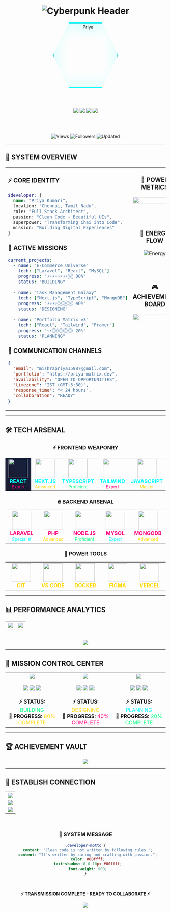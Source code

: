 <!-- Dynamic Header with Neon Glow Effect -->
<h1 align="center">
  <img src="https://readme-typing-svg.herokuapp.com/?font=Orbitron&weight=900&size=60&duration=3000&pause=800&color=00ffff&center=true&vCenter=true&width=1000&lines=⚡+PRIYA+KUMARI+⚡;🔥+FULL+STACK+ARCHITECT+🔥;💎+LARAVEL+×+REACT+NINJA+💎" alt="Cyberpunk Header" />
</h1>

<!-- Hexagonal Profile Design -->
<div align="center">
  <img src="https://github.com/user-attachments/assets/a96549fe-8966-472e-b952-616f3a6bcf63" alt="Priya" width="200" height="200" style="clip-path: polygon(25% 0%, 75% 0%, 100% 50%, 75% 100%, 25% 100%, 0% 50%); border: 3px solid #00ffff; filter: drop-shadow(0 0 20px #00ffff);"/>
  
  <br><br>
  
  <!-- Neon Status Badges -->
  <img src="https://img.shields.io/badge/⚡%20LOCATION-CHENNAI%2C%20INDIA-00ffff?style=for-the-badge&labelColor=1a1a2e&logo=data:image/svg+xml;base64,PHN2ZyB3aWR0aD0iMjQiIGhlaWdodD0iMjQiIGZpbGw9Im5vbmUiIHN0cm9rZT0iIzAwZmZmZiIgc3Ryb2tlLXdpZHRoPSIyIj48Y2lyY2xlIGN4PSIxMiIgY3k9IjEyIiByPSIzIi8+PHBhdGggZD0ibTEyIDFhMTEgMTEgMCAwIDAtMTEgMTFjMCAxIDEgOSAxMSAxOCAxMC05IDExLTE3IDExLTE4YTExIDExIDAgMCAwLTExLTExeiIvPjwvc3ZnPg==" />
  
  <img src="https://img.shields.io/badge/🚀%20STATUS-FULL%20STACK%20DEV-ff0080?style=for-the-badge&labelColor=16213e&logo=data:image/svg+xml;base64,PHN2ZyB3aWR0aD0iMjQiIGhlaWdodD0iMjQiIGZpbGw9IiNmZjAwODAiPjxyZWN0IHg9IjIiIHk9IjMiIHdpZHRoPSIyMCIgaGVpZ2h0PSIxNCIgcng9IjIiLz48cGF0aCBkPSJtOCAxMSAyLTItMiAyIDIgMnoiLz48cGF0aCBkPSJtMTIgMTEgMi0yLTIgMiAyIDJ6Ii8+PC9zdmc+" />
  
  <img src="https://img.shields.io/badge/⭐%20MODE-CREATIVE%20CODING-ffd700?style=for-the-badge&labelColor=0f3460&logo=data:image/svg+xml;base64,PHN2ZyB3aWR0aD0iMjQiIGhlaWdodD0iMjQiIGZpbGw9IiNmZmQ3MDAiPjxwb2x5Z29uIHBvaW50cz0iMTIgMiAxNS4wOSA4LjI2IDIyIDkgMTcgMTQgMTguMTggMjAgMTIgMTcgNS44MiAyMCA3IDEgNCAyIDkgMTAuOTEgOC4yNiIvPjwvc3ZnPg==" />
  
  <img src="https://img.shields.io/badge/☕%20FUEL-CHAI%20POWERED-00ff7f?style=for-the-badge&labelColor=533a7b&logo=data:image/svg+xml;base64,PHN2ZyB3aWR0aD0iMjQiIGhlaWdodD0iMjQiIGZpbGw9IiMwMGZmN2YiPjxwYXRoIGQ9Ik0yMCAxM2MwIDUtNCA5LTkgOWgtNGMtNSAwLTktNC05LTlWN2gxOGw0IDJhNCA0IDAgMCAxIDQgNHoiLz48L3N2Zz4=" />
  
  <br><br>
  
  <!-- Glowing Profile Stats -->
  <img src="https://komarev.com/ghpvc/?username=priyakumari1209&label=⚡%20PROFILE%20SCANS&color=00ffff&style=for-the-badge&labelColor=1a1a2e" alt="Views" />
  <img src="https://img.shields.io/github/followers/priyakumari1209?label=🔥%20FOLLOWERS&style=for-the-badge&color=ff0080&labelColor=16213e" alt="Followers" />
  <img src="https://img.shields.io/badge/💎%20UPDATED-AUG%202025-ffd700?style=for-the-badge&labelColor=0f3460" alt="Updated" />
</div>

---

## 🌌 **SYSTEM OVERVIEW**

<table width="100%">
<tr>
<td width="60%" valign="top">

### ⚡ **CORE IDENTITY**
```scss
$developer: {
  name: "Priya Kumari",
  location: "Chennai, Tamil Nadu",
  role: "Full Stack Architect",
  passion: "Clean Code + Beautiful UIs",
  superpower: "Transforming Chai into Code",
  mission: "Building Digital Experiences"
}
```

### 🎯 **ACTIVE MISSIONS**
```yaml
current_projects:
  - name: "E-Commerce Universe"
    tech: ["Laravel", "React", "MySQL"]
    progress: "⚡⚡⚡⚡⚡⚡⚡⚡░░ 80%"
    status: "BUILDING"
    
  - name: "Task Management Galaxy"
    tech: ["Next.js", "TypeScript", "MongoDB"]
    progress: "⚡⚡⚡⚡░░░░░░ 40%"
    status: "DESIGNING"
    
  - name: "Portfolio Matrix v3"
    tech: ["React", "Tailwind", "Framer"]
    progress: "⚡⚡░░░░░░░░ 20%"
    status: "PLANNING"
```

### 📡 **COMMUNICATION CHANNELS**
```json
{
  "email": "mishrapriya15987@gmail.com",
  "portfolio": "https://priya-matrix.dev",
  "availability": "OPEN_TO_OPPORTUNITIES",
  "timezone": "IST (GMT+5:30)",
  "response_time": "< 24 hours",
  "collaboration": "READY"
}
```

</td>
<td width="40%" align="center" valign="top">

### 🔮 **POWER METRICS**
<img src="https://github-readme-stats.vercel.app/api?username=priyakumari1209&show_icons=true&theme=synthwave&hide_border=true&bg_color=0d1117&title_color=00ffff&text_color=ffffff&icon_color=ff0080&ring_color=ffd700" width="100%" />

<br><br>

### 💫 **ENERGY FLOW**
<img src="https://readme-typing-svg.herokuapp.com/?font=Fira+Code&size=14&duration=1500&pause=2000&color=00ffff&center=true&width=350&lines=⚡+Debugging+Reality;🔥+Creating+Digital+Magic;💎+Crafting+Perfect+Code;☕+Converting+Chai+to+Logic;🚀+Launching+Ideas+to+Space" alt="Energy" />

<br><br>

### 🎮 **ACHIEVEMENT BOARD**
<img src="https://github-readme-stats.vercel.app/api/wakatime?username=priyakumari1209&theme=synthwave&hide_border=true&bg_color=0d1117&title_color=00ffff&text_color=ffffff&icon_color=ff0080" width="100%" />

</td>
</tr>
</table>

---

## 🛠️ **TECH ARSENAL**

<div align="center">

### ⚡ **FRONTEND WEAPONRY**
<table>
<tr>
<td align="center" width="120" style="background: linear-gradient(45deg, #1a1a2e, #16213e);">
<img src="https://skillicons.dev/icons?i=react&theme=dark" width="60"/>
<br><strong style="color: #00ffff;">REACT</strong>
<br><sub style="color: #ff0080;">Expert</sub>
</td>
<td align="center" width="120">
<img src="https://skillicons.dev/icons?i=nextjs&theme=dark" width="60"/>
<br><strong style="color: #00ffff;">NEXT.JS</strong>
<br><sub style="color: #ffd700;">Advanced</sub>
</td>
<td align="center" width="120">
<img src="https://skillicons.dev/icons?i=ts&theme=dark" width="60"/>
<br><strong style="color: #00ffff;">TYPESCRIPT</strong>
<br><sub style="color: #00ff7f;">Proficient</sub>
</td>
<td align="center" width="120">
<img src="https://skillicons.dev/icons?i=tailwind&theme=dark" width="60"/>
<br><strong style="color: #00ffff;">TAILWIND</strong>
<br><sub style="color: #ff0080;">Expert</sub>
</td>
<td align="center" width="120">
<img src="https://skillicons.dev/icons?i=js&theme=dark" width="60"/>
<br><strong style="color: #00ffff;">JAVASCRIPT</strong>
<br><sub style="color: #ffd700;">Master</sub>
</td>
</tr>
</table>

### 🔥 **BACKEND ARSENAL**
<table>
<tr>
<td align="center" width="120">
<img src="https://skillicons.dev/icons?i=laravel&theme=dark" width="60"/>
<br><strong style="color: #ff0080;">LARAVEL</strong>
<br><sub style="color: #00ffff;">Specialist</sub>
</td>
<td align="center" width="120">
<img src="https://skillicons.dev/icons?i=php&theme=dark" width="60"/>
<br><strong style="color: #ff0080;">PHP</strong>
<br><sub style="color: #ffd700;">Advanced</sub>
</td>
<td align="center" width="120">
<img src="https://skillicons.dev/icons?i=nodejs&theme=dark" width="60"/>
<br><strong style="color: #ff0080;">NODE.JS</strong>
<br><sub style="color: #00ff7f;">Proficient</sub>
</td>
<td align="center" width="120">
<img src="https://skillicons.dev/icons?i=mysql&theme=dark" width="60"/>
<br><strong style="color: #ff0080;">MYSQL</strong>
<br><sub style="color: #00ffff;">Expert</sub>
</td>
<td align="center" width="120">
<img src="https://skillicons.dev/icons?i=mongodb&theme=dark" width="60"/>
<br><strong style="color: #ff0080;">MONGODB</strong>
<br><sub style="color: #ffd700;">Advanced</sub>
</td>
</tr>
</table>

### 💎 **POWER TOOLS**
<table>
<tr>
<td align="center" width="120">
<img src="https://skillicons.dev/icons?i=git&theme=dark" width="60"/>
<br><strong style="color: #ffd700;">GIT</strong>
</td>
<td align="center" width="120">
<img src="https://skillicons.dev/icons?i=vscode&theme=dark" width="60"/>
<br><strong style="color: #ffd700;">VS CODE</strong>
</td>
<td align="center" width="120">
<img src="https://skillicons.dev/icons?i=docker&theme=dark" width="60"/>
<br><strong style="color: #ffd700;">DOCKER</strong>
</td>
<td align="center" width="120">
<img src="https://skillicons.dev/icons?i=figma&theme=dark" width="60"/>
<br><strong style="color: #ffd700;">FIGMA</strong>
</td>
<td align="center" width="120">
<img src="https://skillicons.dev/icons?i=vercel&theme=dark" width="60"/>
<br><strong style="color: #ffd700;">VERCEL</strong>
</td>
</tr>
</table>

</div>

---

## 📊 **PERFORMANCE ANALYTICS**

<div align="center">

<table>
<tr>
<td width="50%">
<img src="https://github-readme-stats.vercel.app/api?username=priyakumari1209&show_icons=true&theme=synthwave&hide_border=true&bg_color=0d1117&title_color=00ffff&text_color=ffffff&icon_color=ff0080&ring_color=ffd700&fire_color=00ff7f&border_radius=15" />
</td>
<td width="50%">
<img src="https://github-readme-stats.vercel.app/api/top-langs/?username=priyakumari1209&layout=compact&theme=synthwave&hide_border=true&bg_color=0d1117&title_color=00ffff&text_color=ffffff&border_radius=15&langs_count=10" />
</td>
</tr>
</table>

<br>

<img src="https://github-readme-streak-stats.herokuapp.com/?user=priyakumari1209&theme=synthwave-redux&hide_border=true&background=0d1117&stroke=00ffff&ring=ff0080&fire=ffd700&currStreakNum=ffffff&sideNums=00ff7f&currStreakLabel=00ffff&sideLabels=ff0080&dates=888888&border_radius=15" />

</div>

---

## 🚀 **MISSION CONTROL CENTER**

<div align="center">

<table width="100%">
<tr>
<td align="center" width="33%">
<img src="https://img.shields.io/badge/🛒%20E--COMMERCE-UNIVERSE-00ffff?style=for-the-badge&labelColor=1a1a2e" />
<br><br>
<img src="https://img.shields.io/badge/Laravel-FF2D20?style=flat-square&logo=laravel&logoColor=white" />
<img src="https://img.shields.io/badge/React-61DAFB?style=flat-square&logo=react&logoColor=black" />
<img src="https://img.shields.io/badge/MySQL-4479A1?style=flat-square&logo=mysql&logoColor=white" />
<br><br>
<strong>⚡ STATUS:</strong> <span style="color: #00ff7f;">BUILDING</span>
<br>
<strong>💎 PROGRESS:</strong> <span style="color: #ffd700;">80% COMPLETE</span>
</td>
<td align="center" width="33%">
<img src="https://img.shields.io/badge/📱%20TASK--MANAGER-GALAXY-ff0080?style=for-the-badge&labelColor=16213e" />
<br><br>
<img src="https://img.shields.io/badge/Next.js-000000?style=flat-square&logo=nextdotjs&logoColor=white" />
<img src="https://img.shields.io/badge/TypeScript-3178C6?style=flat-square&logo=typescript&logoColor=white" />
<img src="https://img.shields.io/badge/MongoDB-47A248?style=flat-square&logo=mongodb&logoColor=white" />
<br><br>
<strong>⚡ STATUS:</strong> <span style="color: #ffd700;">DESIGNING</span>
<br>
<strong>💎 PROGRESS:</strong> <span style="color: #ff0080;">40% COMPLETE</span>
</td>
<td align="center" width="33%">
<img src="https://img.shields.io/badge/🎨%20PORTFOLIO-MATRIX-ffd700?style=for-the-badge&labelColor=0f3460" />
<br><br>
<img src="https://img.shields.io/badge/React-61DAFB?style=flat-square&logo=react&logoColor=black" />
<img src="https://img.shields.io/badge/Tailwind-38B2AC?style=flat-square&logo=tailwind-css&logoColor=white" />
<img src="https://img.shields.io/badge/Framer-0055FF?style=flat-square&logo=framer&logoColor=white" />
<br><br>
<strong>⚡ STATUS:</strong> <span style="color: #00ffff;">PLANNING</span>
<br>
<strong>💎 PROGRESS:</strong> <span style="color: #00ff7f;">20% COMPLETE</span>
</td>
</tr>
</table>

</div>

---

## 🏆 **ACHIEVEMENT VAULT**

<div align="center">
<img src="https://github-profile-trophy.vercel.app/?username=priyakumari1209&theme=matrix&no-frame=true&no-bg=true&margin-w=10&column=7&title=MultiLanguage,Commits,PullRequest,Reviews,Repositories,Stars,Followers" />
</div>

---

## 📡 **ESTABLISH CONNECTION**

<div align="center">

<table>
<tr>
<td align="center">
<img src="https://img.shields.io/badge/📧%20EMAIL-MISHRAPRIYA15987@GMAIL.COM-00ffff?style=for-the-badge&logo=gmail&logoColor=white&labelColor=1a1a2e" />
</td>
</tr>
<tr>
<td align="center">
<img src="https://img.shields.io/badge/🌐%20PORTFOLIO-PRIYA--MATRIX.DEV-ff0080?style=for-the-badge&logo=vercel&logoColor=white&labelColor=16213e" />
</td>
</tr>
<tr>
<td align="center">
<img src="https://img.shields.io/badge/💼%20STATUS-READY%20FOR%20MISSIONS-ffd700?style=for-the-badge&logo=freelancer&logoColor=white&labelColor=0f3460" />
</td>
</tr>
</table>

<br>

### 💫 **SYSTEM MESSAGE**
```css
.developer-motto {
  content: "Clean code is not written by following rules.";
  content: "It's written by caring and crafting with passion.";
  color: #00ffff;
  text-shadow: 0 0 10px #00ffff;
  font-weight: 900;
}
```

<br>

**⚡ TRANSMISSION COMPLETE - READY TO COLLABORATE ⚡**

</div>

<!-- Cyber Footer -->
<div align="center">
<img src="https://capsule-render.vercel.app/api?type=waving&color=0:1a1a2e,25:16213e,50:0f3460,75:533a7b,100:1a1a2e&height=120&section=footer&reversal=false" />
</div>
